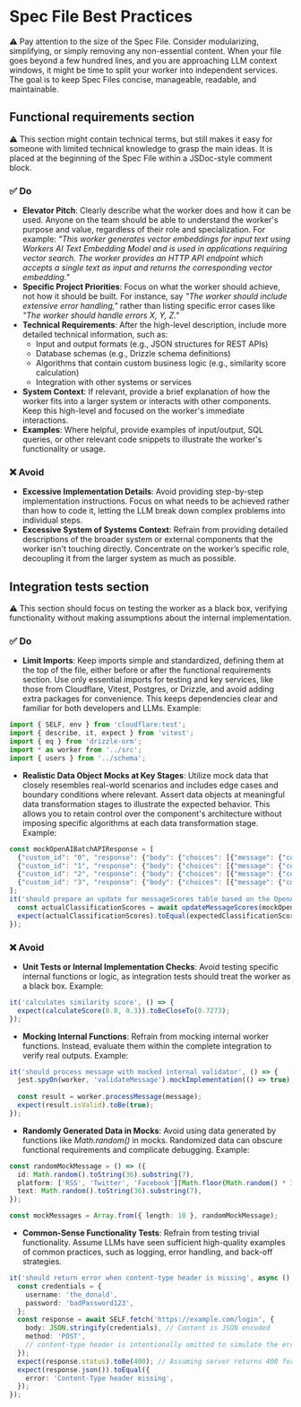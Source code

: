 # Spec File Best Practices

⚠️ Pay attention to the size of the Spec File. Consider modularizing, simplifying, or simply removing any non-essential content. When your file goes beyond a few hundred lines, and you are approaching LLM context windows, it might be time to split your worker into independent services. The goal is to keep Spec Files concise, manageable, readable, and maintainable.

## Functional requirements section

⚠️ This section might contain technical terms, but still makes it easy for someone with limited technical knowledge to grasp the main ideas. It is placed at the beginning of the Spec File within a JSDoc-style comment block.

### ✅️ Do

- **Elevator Pitch**: Clearly describe what the worker does and how it can be used. Anyone on the team should be able to understand the worker's purpose and value, regardless of their role and specialization. For example: _"This worker generates vector embeddings for input text using Workers AI Text Embedding Model and is used in applications requiring vector search. The worker provides an HTTP API endpoint which accepts a single text as input and returns the corresponding vector embedding."_
- **Specific Project Priorities**: Focus on what the worker should achieve, not how it should be built. For instance, say _"The worker should include extensive error handling,"_ rather than listing specific error cases like _"The worker should handle errors X, Y, Z."_
- **Technical Requirements**: After the high-level description, include more detailed technical information, such as:
  - Input and output formats (e.g., JSON structures for REST APIs)
  - Database schemas (e.g., Drizzle schema definitions)
  - Algorithms that contain custom business logic (e.g., similarity score calculation)
  - Integration with other systems or services
- **System Context**: If relevant, provide a brief explanation of how the worker fits into a larger system or interacts with other components. Keep this high-level and focused on the worker's immediate interactions.
- **Examples**: Where helpful, provide examples of input/output, SQL queries, or other relevant code snippets to illustrate the worker's functionality or usage.

### ❌ Avoid

- **Excessive Implementation Details**: Avoid providing step-by-step implementation instructions. Focus on what needs to be achieved rather than how to code it, letting the LLM break down complex problems into individual steps.
- **Excessive System of Systems Context**: Refrain from providing detailed descriptions of the broader system or external components that the worker isn't touching directly. Concentrate on the worker’s specific role, decoupling it from the larger system as much as possible.

## Integration tests section

⚠️ This section should focus on testing the worker as a black box, verifying functionality without making assumptions about the internal implementation.

### ✅️ Do

- **Limit Imports**: Keep imports simple and standardized, defining them at the top of the file, either before or after the functional requirements section. Use only essential imports for testing and key services, like those from Cloudflare, Vitest, Postgres, or Drizzle, and avoid adding extra packages for convenience. This keeps dependencies clear and familiar for both developers and LLMs. Example:

```typescript
import { SELF, env } from 'cloudflare:test';
import { describe, it, expect } from 'vitest';
import { eq } from 'drizzle-orm';
import * as worker from '../src';
import { users } from '../schema';
```

- **Realistic Data Object Mocks at Key Stages**: Utilize mock data that closely resembles real-world scenarios and includes edge cases and boundary conditions where relevant. Assert data objects at meaningful data transformation stages to illustrate the expected behavior. This allows you to retain control over the component's architecture without imposing specific algorithms at each data transformation stage. Example:

```ts
const mockOpenAIBatchAPIResponse = [
  {"custom_id": "0", "response": {"body": {"choices": [{"message": {"content": "0.75"}}]}}},
  {"custom_id": "1", "response": {"body": {"choices": [{"message": {"content": "0.32"}}]}}},
  {"custom_id": "2", "response": {"body": {"choices": [{"message": {"content": "0.67"}}]}}},
  {"custom_id": "3", "response": {"body": {"choices": [{"message": {"content": "0.22"}}]}}}
];
it('should prepare an update for messageScores table based on the OpenAI Batch API response', async () => {
  const actualClassificationScores = await updateMessageScores(mockOpenAIBatchAPIResponse);
  expect(actualClassificationScores).toEqual(expectedClassificationScoreUpdate);
});
```

### ❌ Avoid

- **Unit Tests or Internal Implementation Checks**: Avoid testing specific internal functions or logic, as integration tests should treat the worker as a black box. Example:

```typescript
it('calculates similarity score', () => {
  expect(calculateScore(0.8, 0.3)).toBeCloseTo(0.7273);
});
```

- **Mocking Internal Functions**: Refrain from mocking internal worker functions. Instead, evaluate them within the complete integration to verify real outputs. Example:

```typescript
it('should process message with mocked internal validator', () => {
  jest.spyOn(worker, 'validateMessage').mockImplementation(() => true);
  
  const result = worker.processMessage(message);
  expect(result.isValid).toBe(true);
});
```

- **Randomly Generated Data in Mocks**: Avoid using data generated by functions like _Math.random()_ in mocks. Randomized data can obscure functional requirements and complicate debugging. Example:

```typescript
const randomMockMessage = () => ({
  id: Math.random().toString(36).substring(7),
  platform: ['RSS', 'Twitter', 'Facebook'][Math.floor(Math.random() * 3)],
  text: Math.random().toString(36).substring(7),
});

const mockMessages = Array.from({ length: 10 }, randomMockMessage);
```

- **Common-Sense Functionality Tests**: Refrain from testing trivial functionality. Assume LLMs have seen sufficient high-quality examples of common practices, such as logging, error handling, and back-off strategies.

```typescript
it('should return error when content-type header is missing', async () => {
  const credentials = {
    username: 'the_donald',
    password: 'badPassword123',
  };
  const response = await SELF.fetch('https://example.com/login', {
    body: JSON.stringify(credentials), // Content is JSON encoded
    method: 'POST',
    // content-type header is intentionally omitted to simulate the error
  });
  expect(response.status).toBe(400); // Assuming server returns 400 for missing content-type
  expect(response.json()).toEqual({
    error: 'Content-Type header missing',
  });
});
```
